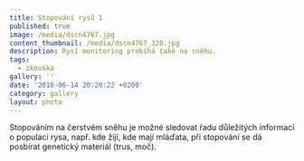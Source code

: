 ```yaml
---
title: Stopování rysů 1
published: true
image: /media/dscn4767.jpg
content_thumbnail: /media/dscn4767_320.jpg
description: Rysí monitoring probíhá také na sněhu.
tags:
  - zkouška
gallery: ''
date: '2018-06-14 20:20:22 +0200'
category: gallery
layout: photo
---
```

Stopováním na čerstvém sněhu je možné sledovat řadu důležitých informací o populaci rysa, např. kde žijí, kde mají mláďata, při stopování se dá posbírat genetický materiál (trus, moč).
